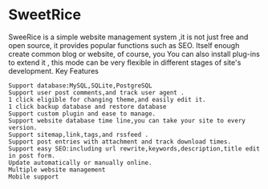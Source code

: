 SweetRice
=========

SweeRice is a simple website management system ,it is not just free and open source, it provides popular functions such as SEO. Itself enough create common blog or website, of course, you You can also install plug-ins to extend it , this mode can be very flexible in different stages of site's development.
Key Features

    Support database:MySQL,SQLite,PostgreSQL
    Support user post comments,and track user agent .
    1 click eligible for changing theme,and easily edit it.
    1 click backup database and restore database
    Support custom plugin and ease to manage.
    Support website database time line,you can take your site to every version.
    Support sitemap,link,tags,and rssfeed .
    Support post entries with attachment and track download times.
    Support easy SEO:including url rewrite,keywords,description,title edit in post form.
    Update automatically or manually online.﻿
    Multiple website management
    Mobile support
